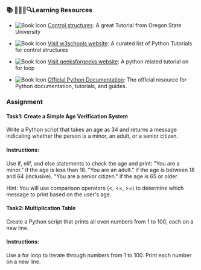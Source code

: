 ### 📚 📖🧠💡🔍Learning Resources
- ![Book Icon](https://img.icons8.com/ios-filled/20/000000/book.png) [Control structures](https://web.engr.oregonstate.edu/~webbky/ENGR102_files/Class_14_PythonLoops.pdf):
A great Tutorial from Oregon State University

- ![Book Icon](https://img.icons8.com/ios-filled/20/000000/book.png) [Visit w3schools website](https://www.w3schools.com/python/python_for_loops.asp):
A curated list of Python Tutorials for control structures

- ![Book Icon](https://img.icons8.com/ios-filled/20/000000/book.png) [Visit geeksforgeeks website](https://www.geeksforgeeks.org/loops-in-python/):
A python related tutorial on for loop

- ![Book Icon](https://img.icons8.com/ios-filled/20/000000/book.png) [Official Python Documentation](https://docs.python.org/3/tutorial/controlflow.html):
 The official resource for Python documentation, tutorials, and guides.



### Assignment
#### Task1: Create a Simple Age Verification System
Write a Python script that takes an age as 34 and returns a message indicating whether the person is a minor, an adult, or a senior citizen.

#### Instructions:

Use if, elif, and else statements to check the age and print:
"You are a minor." if the age is less than 18.
"You are an adult." if the age is between 18 and 64 (inclusive).
"You are a senior citizen." if the age is 65 or older.

Hint:
You will use comparison operators (<, <=, >=) to determine which message to print based on the user's age.

#### Task2: Multiplication Table
Create a Python script that prints all even numbers from 1 to 100, each on a new line.

#### Instructions:

Use a for loop to iterate through numbers from 1 to 100.
Print each number on a new line.
